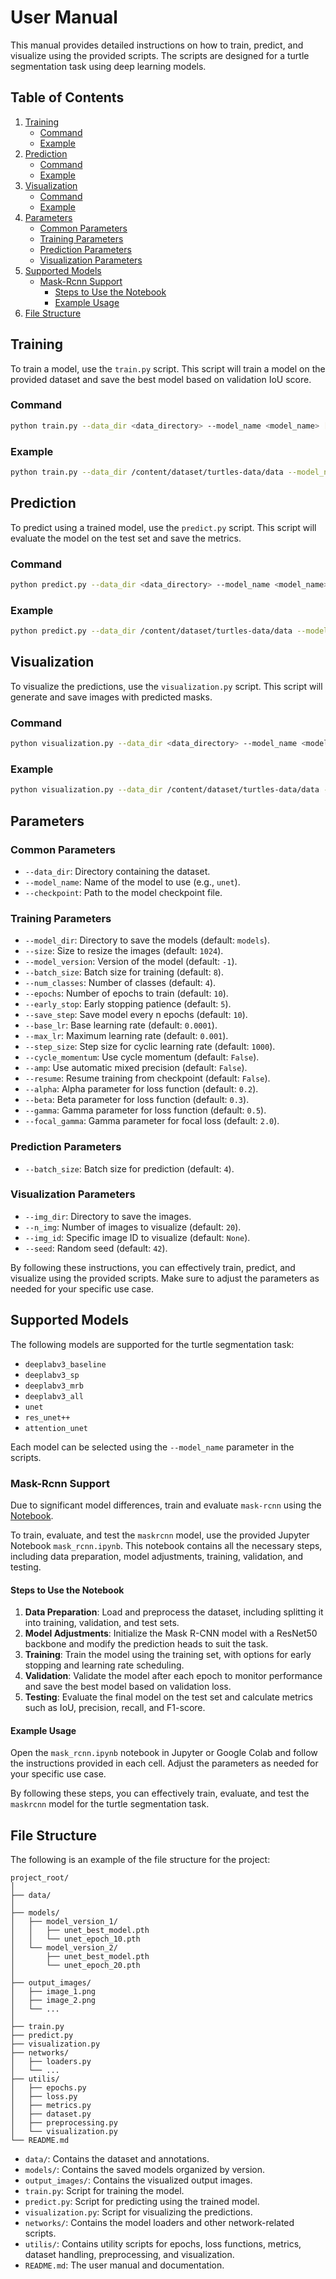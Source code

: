 # User Manual

This manual provides detailed instructions on how to train, predict, and visualize using the provided scripts. The scripts are designed for a turtle segmentation task using deep learning models.

## Table of Contents
1. [Training](#training)
    - [Command](#command)
    - [Example](#example)
2. [Prediction](#prediction)
    - [Command](#command-1)
    - [Example](#example-1)
3. [Visualization](#visualization)
    - [Command](#command-2)
    - [Example](#example-2)
4. [Parameters](#parameters)
    - [Common Parameters](#common-parameters)
    - [Training Parameters](#training-parameters)
    - [Prediction Parameters](#prediction-parameters)
    - [Visualization Parameters](#visualization-parameters)
5. [Supported Models](#supported-models)
    - [Mask-Rcnn Support](#mask-rcnn-support)
        - [Steps to Use the Notebook](#steps-to-use-the-notebook)
        - [Example Usage](#example-usage)
6. [File Structure](#file-structure)

## Training

To train a model, use the `train.py` script. This script will train a model on the provided dataset and save the best model based on validation IoU score.

### Command
```bash
python train.py --data_dir <data_directory> --model_name <model_name> [options]
```

### Example
```bash
python train.py --data_dir /content/dataset/turtles-data/data --model_name unet --epochs 50
```

## Prediction

To predict using a trained model, use the `predict.py` script. This script will evaluate the model on the test set and save the metrics.

### Command
```bash
python predict.py --data_dir <data_directory> --model_name <model_name> --checkpoint <checkpoint_path> [options]
```

### Example
```bash
python predict.py --data_dir /content/dataset/turtles-data/data --model_name unet --checkpoint models/unet_best_model.pth
```

## Visualization

To visualize the predictions, use the `visualization.py` script. This script will generate and save images with predicted masks.

### Command
```bash
python visualization.py --data_dir <data_directory> --model_name <model_name> --checkpoint <checkpoint_path> --img_dir <image_directory> [options]
```

### Example
```bash
python visualization.py --data_dir /content/dataset/turtles-data/data --model_name unet --checkpoint models/unet_best_model.pth --img_dir output_images
```

## Parameters

### Common Parameters
- `--data_dir`: Directory containing the dataset.
- `--model_name`: Name of the model to use (e.g., `unet`).
- `--checkpoint`: Path to the model checkpoint file.

### Training Parameters
- `--model_dir`: Directory to save the models (default: `models`).
- `--size`: Size to resize the images (default: `1024`).
- `--model_version`: Version of the model (default: `-1`). 
- `--batch_size`: Batch size for training (default: `8`).
- `--num_classes`: Number of classes (default: `4`).
- `--epochs`: Number of epochs to train (default: `10`).
- `--early_stop`: Early stopping patience (default: `5`).
- `--save_step`: Save model every n epochs (default: `10`).
- `--base_lr`: Base learning rate (default: `0.0001`).
- `--max_lr`: Maximum learning rate (default: `0.001`).
- `--step_size`: Step size for cyclic learning rate (default: `1000`).
- `--cycle_momentum`: Use cycle momentum (default: `False`).
- `--amp`: Use automatic mixed precision (default: `False`).
- `--resume`: Resume training from checkpoint (default: `False`).
- `--alpha`: Alpha parameter for loss function (default: `0.2`).
- `--beta`: Beta parameter for loss function (default: `0.3`).
- `--gamma`: Gamma parameter for loss function (default: `0.5`).
- `--focal_gamma`: Gamma parameter for focal loss (default: `2.0`).

### Prediction Parameters
- `--batch_size`: Batch size for prediction (default: `4`).

### Visualization Parameters
- `--img_dir`: Directory to save the images.
- `--n_img`: Number of images to visualize (default: `20`).
- `--img_id`: Specific image ID to visualize (default: `None`).
- `--seed`: Random seed (default: `42`).

By following these instructions, you can effectively train, predict, and visualize using the provided scripts. Make sure to adjust the parameters as needed for your specific use case.

## Supported Models

The following models are supported for the turtle segmentation task:

- `deeplabv3_baseline`
- `deeplabv3_sp`
- `deeplabv3_mrb`
- `deeplabv3_all`
- `unet`
- `res_unet++`
- `attention_unet`

Each model can be selected using the `--model_name` parameter in the scripts.

### Mask-Rcnn Support
Due to significant model differences, train and evaluate `mask-rcnn` using the [Notebook](mask_rcnn.ipynb).

To train, evaluate, and test the `maskrcnn` model, use the provided Jupyter Notebook `mask_rcnn.ipynb`. This notebook contains all the necessary steps, including data preparation, model adjustments, training, validation, and testing.

#### Steps to Use the Notebook

1. **Data Preparation**: Load and preprocess the dataset, including splitting it into training, validation, and test sets.
2. **Model Adjustments**: Initialize the Mask R-CNN model with a ResNet50 backbone and modify the prediction heads to suit the task.
3. **Training**: Train the model using the training set, with options for early stopping and learning rate scheduling.
4. **Validation**: Validate the model after each epoch to monitor performance and save the best model based on validation loss.
5. **Testing**: Evaluate the final model on the test set and calculate metrics such as IoU, precision, recall, and F1-score.

#### Example Usage

Open the `mask_rcnn.ipynb` notebook in Jupyter or Google Colab and follow the instructions provided in each cell. Adjust the parameters as needed for your specific use case.

By following these steps, you can effectively train, evaluate, and test the `maskrcnn` model for the turtle segmentation task.
## File Structure

The following is an example of the file structure for the project:

```
project_root/
│
├── data/
│
├── models/
│   ├── model_version_1/
│   │   ├── unet_best_model.pth
│   │   └── unet_epoch_10.pth
│   └── model_version_2/
│       ├── unet_best_model.pth
│       └── unet_epoch_20.pth
│
├── output_images/
│   ├── image_1.png
│   ├── image_2.png
│   └── ...
│
├── train.py
├── predict.py
├── visualization.py
├── networks/
│   ├── loaders.py
│   └── ...
├── utilis/
│   ├── epochs.py
│   ├── loss.py
│   ├── metrics.py
│   ├── dataset.py
│   ├── preprocessing.py
│   └── visualization.py
└── README.md
```

- `data/`: Contains the dataset and annotations.
- `models/`: Contains the saved models organized by version.
- `output_images/`: Contains the visualized output images.
- `train.py`: Script for training the model.
- `predict.py`: Script for predicting using the trained model.
- `visualization.py`: Script for visualizing the predictions.
- `networks/`: Contains the model loaders and other network-related scripts.
- `utilis/`: Contains utility scripts for epochs, loss functions, metrics, dataset handling, preprocessing, and visualization.
- `README.md`: The user manual and documentation.